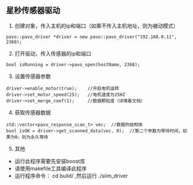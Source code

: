 ## 星秒传感器驱动

1. 创建对象，传入主机的ip和端口（如果不传入主机地址，则为被动模式）
```
pavo::pavo_driver *driver = new pavo::pavo_driver("192.168.0.11", 2368);
```
2. 打开驱动，传入传感器的ip和端口
```
bool isRunning = driver->pavo_open(hostName, 2368);
```
3. 设置传感器参数
```
driver->enable_motor(true);    //开启电机运转
driver->set_motor_speed(25);   //电机速度为25HZ
driver->set_merge_coef(1);     //数据颗粒度（详情看文档）
```
4. 获取传感器数据
```
std::vector<pavo_response_scan_t> vec;  //数据的结构体
bool isOK = driver->get_scanned_data(vec, 0);  //第二个参数为等待时间，如果为0，则为永久等待
```

5. 其他
* 运行此程序需要先安装boost库
* 请使用makefile工具编译此程序
* 运行程序命令： cd build/ ,然后运行 ./siim_driver
